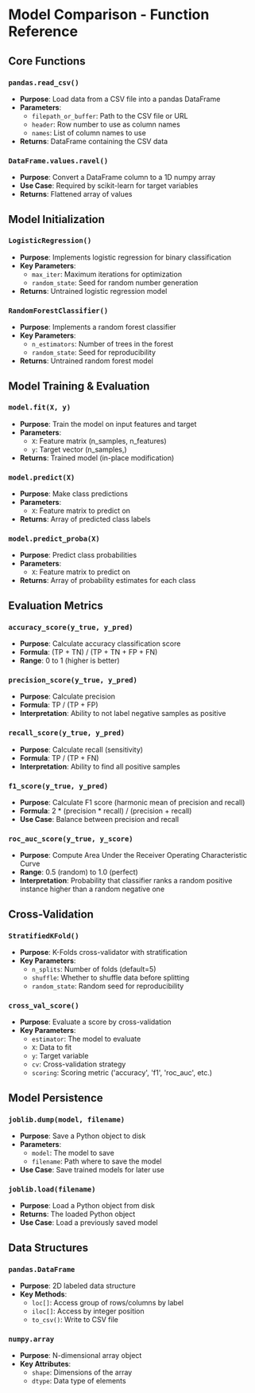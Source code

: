 # Model Comparison - Function Reference

## Core Functions

### `pandas.read_csv()`
- **Purpose**: Load data from a CSV file into a pandas DataFrame
- **Parameters**:
  - `filepath_or_buffer`: Path to the CSV file or URL
  - `header`: Row number to use as column names
  - `names`: List of column names to use
- **Returns**: DataFrame containing the CSV data

### `DataFrame.values.ravel()`
- **Purpose**: Convert a DataFrame column to a 1D numpy array
- **Use Case**: Required by scikit-learn for target variables
- **Returns**: Flattened array of values

## Model Initialization

### `LogisticRegression()`
- **Purpose**: Implements logistic regression for binary classification
- **Key Parameters**:
  - `max_iter`: Maximum iterations for optimization
  - `random_state`: Seed for random number generation
- **Returns**: Untrained logistic regression model

### `RandomForestClassifier()`
- **Purpose**: Implements a random forest classifier
- **Key Parameters**:
  - `n_estimators`: Number of trees in the forest
  - `random_state`: Seed for reproducibility
- **Returns**: Untrained random forest model

## Model Training & Evaluation

### `model.fit(X, y)`
- **Purpose**: Train the model on input features and target
- **Parameters**:
  - `X`: Feature matrix (n_samples, n_features)
  - `y`: Target vector (n_samples,)
- **Returns**: Trained model (in-place modification)

### `model.predict(X)`
- **Purpose**: Make class predictions
- **Parameters**:
  - `X`: Feature matrix to predict on
- **Returns**: Array of predicted class labels

### `model.predict_proba(X)`
- **Purpose**: Predict class probabilities
- **Parameters**:
  - `X`: Feature matrix to predict on
- **Returns**: Array of probability estimates for each class

## Evaluation Metrics

### `accuracy_score(y_true, y_pred)`
- **Purpose**: Calculate accuracy classification score
- **Formula**: (TP + TN) / (TP + TN + FP + FN)
- **Range**: 0 to 1 (higher is better)

### `precision_score(y_true, y_pred)`
- **Purpose**: Calculate precision
- **Formula**: TP / (TP + FP)
- **Interpretation**: Ability to not label negative samples as positive

### `recall_score(y_true, y_pred)`
- **Purpose**: Calculate recall (sensitivity)
- **Formula**: TP / (TP + FN)
- **Interpretation**: Ability to find all positive samples

### `f1_score(y_true, y_pred)`
- **Purpose**: Calculate F1 score (harmonic mean of precision and recall)
- **Formula**: 2 * (precision * recall) / (precision + recall)
- **Use Case**: Balance between precision and recall

### `roc_auc_score(y_true, y_score)`
- **Purpose**: Compute Area Under the Receiver Operating Characteristic Curve
- **Range**: 0.5 (random) to 1.0 (perfect)
- **Interpretation**: Probability that classifier ranks a random positive instance higher than a random negative one

## Cross-Validation

### `StratifiedKFold()`
- **Purpose**: K-Folds cross-validator with stratification
- **Key Parameters**:
  - `n_splits`: Number of folds (default=5)
  - `shuffle`: Whether to shuffle data before splitting
  - `random_state`: Random seed for reproducibility

### `cross_val_score()`
- **Purpose**: Evaluate a score by cross-validation
- **Key Parameters**:
  - `estimator`: The model to evaluate
  - `X`: Data to fit
  - `y`: Target variable
  - `cv`: Cross-validation strategy
  - `scoring`: Scoring metric ('accuracy', 'f1', 'roc_auc', etc.)

## Model Persistence

### `joblib.dump(model, filename)`
- **Purpose**: Save a Python object to disk
- **Parameters**:
  - `model`: The model to save
  - `filename`: Path where to save the model
- **Use Case**: Save trained models for later use

### `joblib.load(filename)`
- **Purpose**: Load a Python object from disk
- **Returns**: The loaded Python object
- **Use Case**: Load a previously saved model

## Data Structures

### `pandas.DataFrame`
- **Purpose**: 2D labeled data structure
- **Key Methods**:
  - `loc[]`: Access group of rows/columns by label
  - `iloc[]`: Access by integer position
  - `to_csv()`: Write to CSV file

### `numpy.array`
- **Purpose**: N-dimensional array object
- **Key Attributes**:
  - `shape`: Dimensions of the array
  - `dtype`: Data type of elements
